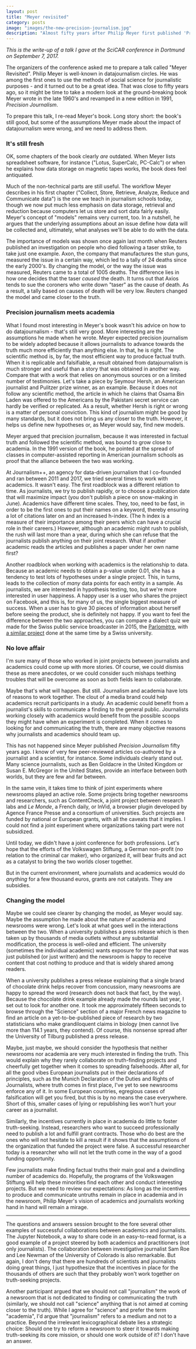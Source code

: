 ```yaml
---
layout: post
title: "Meyer revisited"
category: posts
image: "images/the-new-precision-journalism.jpg"
description: "Almost fifty years after Philip Meyer first published 'Precision Journalism', the book remains fresh. But the assumptions it made needs to be questioned."
---
```


_This is the write-up of a talk I gave at the SciCAR conference in Dortmund on September 7, 2017._

The organizers of the conference asked me to prepare a talk called "Meyer Revisited". Philip Meyer is well-known in datajournalism circles. He was among the first ones to use the methods of social science for journalistic purposes - and it turned out to be a great idea. That was close to fifty years ago, so it might be time to take a modern look at the ground-breaking book Meyer wrote in the late 1960's and revamped in a new edition in 1991, _Precision Journalism_. 

To prepare this talk, I re-read Meyer's book. Long story short: the book's still good, but some of the assumptions Meyer made about the impact of datajournalism were wrong, and we need to address them.

### It's still fresh

OK, some chapters of the book clearly _are_ outdated. When Meyer lists spreadsheet software, for instance ("Lotus, SuperCalc, PC-Calc") or when he explains how data storage on magnetic tapes works<note content="both examples are in Chapter 4, [_Computers_](http://www.unc.edu/~pmeyer/book/Chapter4.htm).">, the book does feel antiquated.

Much of the non-technical parts are still useful. The workflow Meyer describes in his first chapter ("Collect, Store, Retrieve, Analyze, Reduce and Communicate data") is the one we teach in journalism schools today, though we now put much less emphasis on data storage, retrieval and reduction because computers let us store and sort data fairly easily. Meyer's concept of "models" remains very current, too. In a nutshell, he argues that the underlying assumptions about an issue define how data will be collected and, ultimately, what analyses we'll be able to do with the data. 

The importance of models was shown once again last month when Reuters published an investigation on people who died following a taser strike, to take just one example.<note content="See [A 911 plea for help, a Taser shot, a death - and the mounting toll of stun guns](www.reuters.com/investigates/special-report/usa-taser-911/)."> Axon, the company that manufactures the stun guns, measured the issue in a certain way, which led to a tally of 24 deaths since the early 2000's. By changing the model, or the way the issue was measured, Reuters came to a total of 1005 deaths. The difference lies in how one decides that the taser _caused_ the death. It turns out that Axios tends to sue the coroners who write down "taser" as the cause of death.<note content="See an example from Arizona: [Judge rules for Taser in cause-of-death decisions](http://archive.azcentral.com/news/articles/2008/05/02/20080502taser0503.html)."> As a result, a tally based on causes of death will be very low. Reuters changed the model and came closer to the truth.

### Precision journalism meets academia

What I found most interesting in Meyer's book wasn't his advice on how to do datajournalism - that's still very good. More interesting are the assumptions he made when he wrote. Meyer expected precision journalism to be widely adopted because it allows journalists to advance towards the truth much more efficiently than anything else.<note content="Meyer never writes this directly, but, in Chapter 1, he equates journalism with truth-finding many times and then goes on to argue that precision journalism is more powerful to achieve that goal."> In that, he is right. The scientific method is, by far, the most efficient way to produce factual truth. When it is replicable and falsifiable, a result obtained from datajournalism is much stronger and useful than a story that was obtained in another way. Compare that with a work that relies on anonymous sources or on a limited number of testimonies. Let's take a piece by Seymour Hersh, an American journalist and Pulitzer prize winner, as an example. Because it does not follow any scientific method, the article in which he claims that Osama Bin Laden was offered to the Americans by the Pakistani secret service<note content="Read [The Killing of Osama bin Laden](https://www.lrb.co.uk/v37/n10/seymour-m-hersh/the-killing-of-osama-bin-laden)."> can hardly be verified or replicated. As a result, whether Hersh is right or wrong is a matter of personal conviction. This kind of journalism might be good by many standards, but it does not bring us any closer to the truth. However, it helps us define new hypotheses or, as Meyer would say, find new models.

Meyer argued that precision journalism, because it was interested in factual truth and followed the scientific method, was bound to grow close to academia. In the 1991 version of the book, he pointed at the spread of classes in computer-assisted reporting in American journalism schools as proof that the alliance between the two was working.<note content="Meyer writes in Chapter 1 that 'The ready acceptance of [precision journalism] in academe was due in part to its contribution to the healing of the breach between the green eyeshade [the cap telegraphers wore] and chi-square [a statistical method] factions.'">

At Journalism++, an agency for data-driven journalism that I co-founded and ran between 2011 and 2017, we tried several times to work with academics. It wasn't easy. The first roadblock was a different relation to time. As journalists, we try to publish rapidly, or to choose a publication date that will maximize impact (you don't publish a piece on snow-making in June). Academics have different time scales. They, too, need to be fast, in order to be the first ones to put their names on a keyword, thereby ensuring a lot of citations later on and an increased h-index. (The h index is a measure of their importance among their peers which can have a crucial role in their careers.) However, although an academic might rush to publish, the rush will last more than a year, during which she can refuse that the journalists publish anything on their joint research. What if another academic reads the articles and publishes a paper under her own name first?

Another roadblock when working with academics is the relationship to data. Because an academic needs to obtain a p-value under 0.01, she has a tendency to test lots of hypotheses under a single project. This, in turns, leads to the collection of _many_ data points for each entity in a sample. As journalists, we are interested in hypothesis testing, too, but we're more interested in user happiness. A happy user is a user who shares the project on Facebook, and this is, for many of us, the single biggest measure of success. When a user has to give 30 pieces of information about herself before seeing the product, she is definitely not happy. If you want to feel the difference between the two approaches, you can compare a dialect quiz we made for the Swiss public service broadcaster in 2015, the [Parlomètre](http://www.parlometre.ch/#!/), with [a similar project](https://uclpsychology.co1.qualtrics.com/jfe/form/SV_9RyEyvd4I7Lt1ul) done at the same time by a Swiss university.<note content="Note that there was no collaboration between the two.">

### No love affair

I'm sure many of those who worked in joint projects between journalists and academics could come up with more stories. Of course, we could dismiss these as mere anecdotes, or we could consider such mishaps teething troubles that will be overcome as soon as both fields learn to collaborate.

Maybe that's what will happen. But still. Journalism and academia have lots of reasons to work together. The clout of a media brand could help academics recruit participants in a study. An academic could benefit from a journalist's skills to communicate a finding to the general public. Journalists working closely with academics would benefit from the possible scoops they might have when an experiment is completed. When it comes to looking for and communicating the truth, there are many objective reasons why journalists and academics should team up. 

This has not happened since Meyer published _Precision Journalism_ fifty years ago. I know of very few peer-reviewed articles co-authored by a journalist and a scientist, for instance. Some individuals clearly stand out. Many science journalists, such as Ben Goldacre in the United Kingdom or Susan E. McGregor in the United States, provide an interface between both worlds,<note content="See the list of publications [by Ben Goldacre](http://journals.sagepub.com/author/Goldacre,%20Ben) and [by Susan McGregor](http://susanemcgregor.com/publications/)."> but they are few and far between.

In the same vein, it takes time to think of joint experiments where newsrooms played an active role. Some projects bring together newsrooms and researchers, such as ContentCheck, a joint project between research labs and _Le Monde_, a French daily,<note content="See [ContentCheck](https://team.inria.fr/cedar/contentcheck/)."> or InVid, a browser plugin developed by Agence France Presse and a consortium of universities.<note content="See the [InVID website](http://www.invid-project.eu/consortium/)."> Such projects are funded by national or European grants, with all the caveats that it implies. I could not find a joint experiment where organizations taking part were not subsidized.

Until today, we didn't have a joint conference for both professions. Let's hope that the efforts of the Volkswagen Stiftung, a German non-profit (no relation to the criminal car maker<note content="The Volkswagen Stiftung is independent, but receive the dividends of the VW shares owned by the state of Lower-Saxony. As for the adjective, VW [pleaded guilty to criminal charges](https://www.justice.gov/opa/pr/volkswagen-ag-agrees-plead-guilty-and-pay-43-billion-criminal-and-civil-penalties-six), you can actually write this without fear of libel.">), who organized it, will bear fruits and act as a catalyst to bring the two worlds closer together. 

But in the current environment, where journalists and academics would do _anything_ for a few thousand euros, grants are  not catalysts. They are subsidies.

### Changing the model

Maybe we could see clearer by changing the model, as Meyer would say. Maybe the assumption he made about the nature of academia and newsrooms were wrong. Let's look at what goes well in the interactions between the two. When a university publishes a press release which is then taken up by thousands of media outlets without any substantial modification, the process is well-oiled and efficient. The university (sometimes the individual academic) wants exposure for the paper that was just published (or just written) and the newsroom is happy to receive content that cost nothing to produce and that is widely shared among readers.

When a university publishes a press release explaining that a single brand of chocolate drink helps recover from concussion, many newsrooms are happy to spread the word (research does not back that fact, by the way).<note content="Read [The University of Maryland just released a report on its incredibly irresponsible chocolate milk research](https://www.vox.com/2016/1/16/10777050/university-of-maryland-chocolate-milk)."> Because the chocolate drink example already made the rounds last year, I set out to look for another one. It took me approximately fifteen seconds to browse through the "Science" section of a major French news magazine to find an article on a yet-to-be-published piece of research by two statisticians who make grandiloquent claims in biology (men cannot live more than 114.1 years, they contend).<note content="The piece is here: [Des chercheurs fixent les limites de la vie humaine entre 114 et 115 ans](http://www.lexpress.fr/actualite/sciences/des-chercheurs-fixent-les-limites-de-la-vie-humaine-entre-114-et-115-ans_1939685.html)."> Of course, this nonsense spread after the University of Tilburg published a press release.<note content="Find it here: [The oldest human does not get any older](https://www.tilburguniversity.edu/current/press-releases/press-release-oldest-human/).">

Maybe, just maybe, we should consider the hypothesis that neither newsrooms nor academia are very much interested in finding the truth. This would explain why they rarely collaborate on truth-finding projects and cheerfully get together when it comes to spreading falsehoods. After all, for all the good vibes European journalists put in their declarations of principles, such as the Munich Declaration of the Duties and Rights of Journalists<note content="[Text here](http://www.mediawise.org.uk/european-union/).">, where truth comes in first place, I've yet to see newsrooms enforce any of it. In some European countries, egregious cases of falsification will get you fired, but this is by no means the case everywhere.<note content="German newsrooms have cases when reporters were fired after falsifications, such as the Hitler Diaries (see [Ein Tiefpunkt des deutschen Journalismus: Die 'Hitler-Tagebücher'](http://www.dw.com/de/ein-tiefpunkt-des-deutschen-journalismus-die-hitler-tageb%C3%BCcher/a-3288073-1) at DW) or the fake interviews in Neon (see [Die Butter verriet ihn](http://www.taz.de/!5145655/) in taz). On the other hand, a French news anchor [faked an interview](https://www.youtube.com/watch?v=2eh6mHXTiHU) with Fidel Castro in 1991 and remained in place 20 more years."> Short of this, smaller cases of lying or republishing lies won't hurt your career as a journalist.

Similarly, the incentives currently in place in academia do little to foster truth-seeking. Instead, researchers who want to succeed professionally need to publish a lot and fulfill grant contracts. Those who do best are the ones who will not hesitate to kill a result if it shows that the assumptions of the organization that funded the project were false. A successful researcher today is a researcher who will not let the truth come in the way of a good funding opportunity.<note content="I wrote about this at length in [The Collapse of Academia](http://blog.nkb.fr/academia) and [Data-driven journalism in the post-truth public sphere](http://blog.nkb.fr/datajournalism-in-the-posth-truth-public-sphere). For better articles, read for instance Vox's investigation, [The 7 biggest problems facing science, according to 270 scientists](https://www.vox.com/2016/7/14/12016710/science-challeges-research-funding-peer-review-process).">

Few journalists make finding factual truths their main goal and a dwindling number of academics do. Hopefully, the programs of the Volkswagen Stiftung will help these minorities find each other and conduct interesting projects. But we need to review our expectations: As long as the incentives to produce and communicate untruths remain in place in academia and in the newsroom, Philip Meyer's vision of academics and journalists working hand in hand will remain a mirage.

***

The questions and answers session brought to the fore several other examples of successful collaborations between academics and journalists. The Jupyter Notebook, a way to share code in an easy-to-read format, is a good example of a project steered by both academics and practitioners (not only journalists). The collaboration between investigative journalist Sam Roe and Lee Newman of the University of Colorado is also remarkable. But again, I don't deny that there are hundreds of scientists and journalists doing great things, I just hypothesize that the incentives in place for the thousands of others are such that they probably won't work together on truth-seeking projects.

Another participant argued that we should not call "journalism" the work of a newsroom that is not dedicated to finding or communicating the truth (similarly, we should not call "science" anything that is not aimed at coming closer to the truth). While I agree for "science" and prefer the term "academia", I'd argue that "journalism" refers to a medium and not to a practice. Beyond the irrelevant lexicographical debate lies a strategic choice: Should one try to reform a newsroom to steer it towards making truth-seeking its core mission, or should one work outside of it? I don't have an answer.